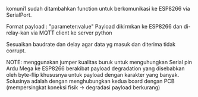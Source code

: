 komuni1 sudah ditambahkan function untuk berkomunikasi ke ESP8266 via SerialPort.

Format payload :
"parameter:value"
Payload dikirmkan ke ESP8266 dan di-relay-kan via MQTT client ke server python

Sesuaikan baudrate dan delay agar data yg masuk dan diterima tidak corrupt. 

NOTE:
menggunakan jumper kualitas buruk untuk menguhungkan Serial pin Ardu Mega ke ESP8266 berakibat payload degradation yang disebabkan oleh byte-flip khususnya untuk payload dengan karakter yang banyak. Solusinya adalah dengan menghubungkan kedua board dengan PCB (mempersingkat koneksi fisik -> degradasi payload berkurang)
